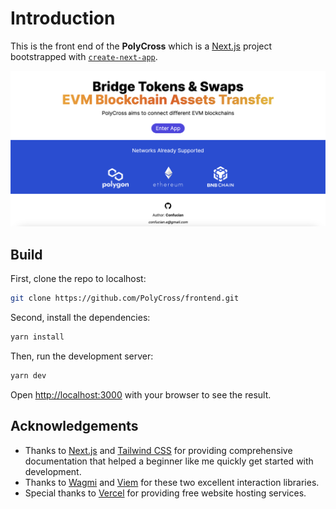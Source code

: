 # Introduction

This is the front end of the **PolyCross** which is a [Next.js](https://nextjs.org/) project bootstrapped with [`create-next-app`](https://github.com/vercel/next.js/tree/canary/packages/create-next-app).

![](public/screenshot-home.png)

## Build

First, clone the repo to localhost:

```bash
git clone https://github.com/PolyCross/frontend.git
```

Second, install the dependencies:

```bash
yarn install
```

Then, run the development server:

```bash
yarn dev
```

Open [http://localhost:3000](http://localhost:3000) with your browser to see the result.

## Acknowledgements

- Thanks to [Next.js](https://nextjs.org/) and [Tailwind CSS](https://tailwindcss.com/) for providing comprehensive documentation that helped a beginner like me quickly get started with development.
- Thanks to [Wagmi](https://wagmi.sh/) and [Viem](https://viem.sh/) for these two excellent interaction libraries.
- Special thanks to [Vercel](https://vercel.com/) for providing free website hosting services.
